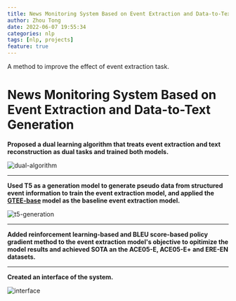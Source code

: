 ```yaml
---
title: News Monitoring System Based on Event Extraction and Data-to-Text Generation
author: Zhou Tong
date: 2022-06-07 19:55:34
categories: nlp
tags: [nlp, projects]
feature: true
---
```


A method to improve the effect of event extraction task.

<!-- more -->


# News Monitoring System Based on Event Extraction and Data-to-Text Generation

**Proposed a dual learning algorithm that treats event extraction and text reconstruction as dual tasks and trained both models.**

![dual-algorithm](/images/IMG_1374.PNG)

---

**Used T5 as a generation model to generate pseudo data from structured event information to train the event extraction model, and applied the [GTEE-base](https://arxiv.org/abs/2205.06166) model as the baseline event extraction model.**

![t5-generation](/images/IMG_1373.PNG)

---

**Added reinforcement learning-based and BLEU score-based policy gradient method to the event extraction model's objective to opitimize the model results and achieved SOTA an the ACE05-E, ACE05-E+ and ERE-EN datasets.**

---

**Created an interface of the system.**

![interface](/images/IMG_1375.PNG)
